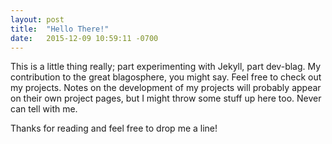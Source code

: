 ```yaml
---
layout: post
title:  "Hello There!"
date:   2015-12-09 10:59:11 -0700
---
```


This is a little thing really; part experimenting with Jekyll, part dev-blag. My contribution to the great blagosphere, you might say. Feel free to check out my projects. Notes on the development of my projects will probably appear on their own project pages, but I might throw some stuff up here too. Never can tell with me.

Thanks for reading and feel free to drop me a line!
